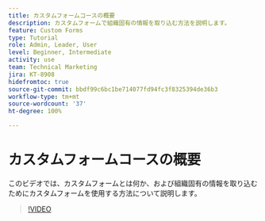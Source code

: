 ```yaml
---
title: カスタムフォームコースの概要
description: カスタムフォームで組織固有の情報を取り込む方法を説明します。
feature: Custom Forms
type: Tutorial
role: Admin, Leader, User
level: Beginner, Intermediate
activity: use
team: Technical Marketing
jira: KT-8908
hidefromtoc: true
source-git-commit: bbdf99c6bc1be714077fd94fc3f8325394de36b3
workflow-type: tm+mt
source-wordcount: '37'
ht-degree: 100%

---
```


# カスタムフォームコースの概要

このビデオでは、カスタムフォームとは何か、および組織固有の情報を取り込むためにカスタムフォームを使用する方法について説明します。

>[!VIDEO](https://video.tv.adobe.com/v/3432757/?quality=12&learn=on&enablevpops=1&captions=jpn)
